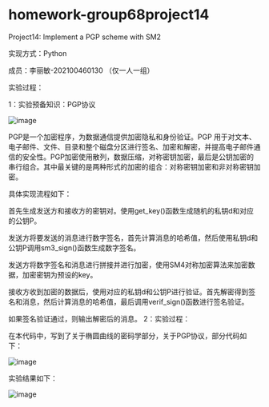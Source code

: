 # homework-group68project14
Project14: Implement a PGP scheme with SM2


实现方式：Python

成员：李丽敏-202100460130 （仅一人一组）

实验过程：

1：实验预备知识：PGP协议


  ![image](https://github.com/llmgroup68/homework-group68project14/assets/138642474/dfa2e647-66b8-4dca-8f8b-fc7510e21b16)


  PGP是一个加密程序，为数据通信提供加密隐私和身份验证。PGP 用于对文本、电子邮件、文件、目录和整个磁盘分区进行签名、加密和解密，并提高电子邮件通信的安全性。PGP加密使用散列，数据压缩，对称密钥加密，最后是公钥加密的串行组合。其中最关键的是两种形式的加密的组合：对称密钥加密和非对称密钥加密。

 具体实现流程如下：

   首先生成发送方和接收方的密钥对。使用get_key()函数生成随机的私钥d和对应的公钥P。
   
   发送方将要发送的消息进行数字签名，首先计算消息的哈希值，然后使用私钥d和公钥P调用sm3_sign()函数生成数字签名。
   
   发送方将数字签名和消息进行拼接并进行加密，使用SM4对称加密算法来加密数据，加密密钥为预设的key。
   
   接收方收到加密的数据后，使用对应的私钥d和公钥P进行验证。首先解密得到签名和消息，然后计算消息的哈希值，最后调用verif_sign()函数进行签名验证。
   
   如果签名验证通过，则输出解密后的消息。
2：实验过程：

在本代码中，写到了关于椭圆曲线的密码学部分，关于PGP协议，部分代码如下：

![image](https://github.com/llmgroup68/homework-group68project14/assets/138642474/ab9e84a8-ff38-48ff-9735-4c68f84951e3)

实验结果如下：

![image](https://github.com/llmgroup68/homework-group68project14/assets/138642474/38ef3662-4983-4d32-910c-9baa980227f3)


